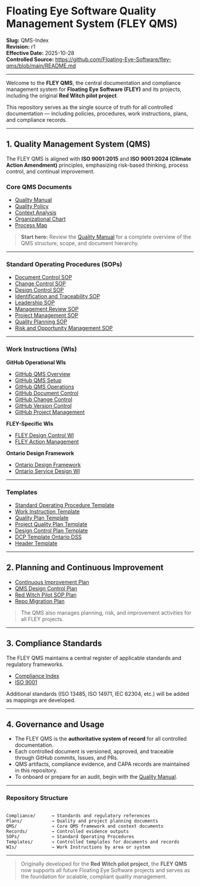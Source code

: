# **Floating Eye Software Quality Management System (FLEY QMS)**

**Slug:** QMS-Index  
**Revision:** r1  
**Effective Date:** 2025-10-28  
**Controlled Source:** https://github.com/Floating-Eye-Software/fley-qms/blob/main/README.md  

---

Welcome to the **FLEY QMS**, the central documentation and compliance management system for **Floating Eye Software (FLEY)** and its projects, including the original **Red Witch pilot project**.

This repository serves as the single source of truth for all controlled documentation — including policies, procedures, work instructions, plans, and compliance records.

---

## **1. Quality Management System (QMS)**

The FLEY QMS is aligned with **ISO 9001:2015** and **ISO 9001:2024 (Climate Action Amendment)** principles, emphasizing risk-based thinking, process control, and continual improvement.

### **Core QMS Documents**

* [Quality Manual](QMS/Quality-Manual.md)
* [Quality Policy](QMS/Quality-Policy.md)
* [Context Analysis](QMS/Context-Analysis.md)
* [Organizational Chart](QMS/Organizational-Chart.md)
* [Process Map](QMS/Process-Map.md)

> **Start here:** Review the [Quality Manual](QMS/Quality-Manual.md) for a complete overview of the QMS structure, scope, and document hierarchy.

---

### **Standard Operating Procedures (SOPs)**

* [Document Control SOP](SOPs/Document-Control-SOP.md)
* [Change Control SOP](SOPs/Change-Control-SOP.md)
* [Design Control SOP](SOPs/Design-Control-SOP.md)
* [Identification and Traceability SOP](SOPs/Identification-and-Traceability-SOP.md)
* [Leadership SOP](SOPs/Leadership-SOP.md)
* [Management Review SOP](SOPs/Management-Review-SOP.md)
* [Project Management SOP](SOPs/Project-Management-SOP.md)
* [Quality Planning SOP](SOPs/Quality-Planning-SOP.md)
* [Risk and Opportunity Management SOP](SOPs/Risk-and-Opportunity-Management-SOP.md)

---

### **Work Instructions (WIs)**

**GitHub Operational WIs**
* [GitHub QMS Overview](WIs/GitHub/GitHub-QMS-Overview.md)
* [GitHub QMS Setup](WIs/GitHub/GitHub-QMS-Setup.md)
* [GitHub QMS Operations](WIs/GitHub/GitHub-QMS-Operations.md)
* [GitHub Document Control](WIs/GitHub/GitHub-Document-Control.md)
* [GitHub Change Control](WIs/GitHub/GitHub-Change-Control.md)
* [GitHub Version Control](WIs/GitHub/GitHub-Version-Control.md)
* [GitHub Project Management](WIs/GitHub/GitHub-Project-Management.md)

**FLEY-Specific WIs**
* [FLEY Design Control WI](WIs/FLEY/FLEY-Design-Control-WI.md)
* [FLEY Action Management](WIs/FLEY/FLEY-Action-Management.md)

**Ontario Design Framework**
* [Ontario Design Framework](WIs/Ontario-Design-Framework/Ontario-Design-Framework.md)
* [Ontario Service Design WI](WIs/Ontario-Design-Framework/Ontario-Service-Design-WI.md)

---

### **Templates**

* [Standard Operating Procedure Template](Templates/Standard-Operating-Procedure-Template.md)
* [Work Instruction Template](Templates/Work-Instruction-Template.md)
* [Quality Plan Template](Templates/Quality-Plan-Template.md)
* [Project Quality Plan Template](Templates/Project-Quality-Plan-Template.md)
* [Design Control Plan Template](Templates/Design-Control-Plan-Template.md)
* [DCP Template Ontario DSS](Templates/DCP-Template-Ontario-DSS.md)
* [Header Template](Templates/Header-Template.md)

---

## **2. Planning and Continuous Improvement**

* [Continuous Improvement Plan](Plans/Continuous-Improvement-Plan.md)
* [QMS Design Control Plan](Plans/QMS-Design-Control-Plan.md)
* [Red Witch Pilot SOP Plan](Plans/Red-Witch-Pilot-SOP-Plan.md)
* [Repo Migration Plan](Plans/Repo-Migration-Plan.md)

> The QMS also manages planning, risk, and improvement activities for all FLEY projects.

---

## **3. Compliance Standards**

The FLEY QMS maintains a central register of applicable standards and regulatory frameworks.

* [Compliance Index](Compliance/README.md)
* [ISO 9001](Compliance/ISO-9001.md)

Additional standards (ISO 13485, ISO 14971, IEC 62304, etc.) will be added as mappings are developed.

---

## **4. Governance and Usage**

* The FLEY QMS is the **authoritative system of record** for all controlled documentation.
* Each controlled document is versioned, approved, and traceable through GitHub commits, Issues, and PRs.
* QMS artifacts, compliance evidence, and CAPA records are maintained in this repository.
* To onboard or prepare for an audit, begin with the [Quality Manual](QMS/Quality-Manual.md).

---

### **Repository Structure**

```

Compliance/      → Standards and regulatory references
Plans/           → Quality and project planning documents
QMS/             → Core QMS framework and context documents
Records/         → Controlled evidence outputs
SOPs/            → Standard Operating Procedures
Templates/       → Controlled templates for documents and records
WIs/             → Work Instructions by area or system

```

---

> Originally developed for the **Red Witch pilot project**, the **FLEY QMS** now supports all future Floating Eye Software projects and serves as the foundation for scalable, compliant quality management.
